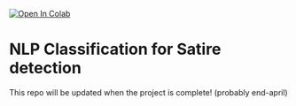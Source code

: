 [![Open In Colab](https://colab.research.google.com/assets/colab-badge.svg)](https://colab.research.google.com/github/nordic96/OnionOrNot/blob/main/notebook_rnn_classification.ipynb)

# NLP Classification for Satire detection
This repo will be updated when the project is complete! (probably end-april)
